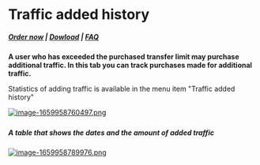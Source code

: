 # Traffic added history

#####  [Order now](https://panel.puqcloud.com/index.php?rp=/store/whmcs-module-mikrotik-vpn) | [Dowload](https://download.puqcloud.com/WHMCS/servers/PUQ_WHMCS-Mikrotik-VPN/) | [FAQ](https://faq.puqcloud.com/)

**A user who has exceeded the purchased transfer limit may purchase additional traffic. In this tab you can track purchases made for additional traffic.**

Statistics of adding traffic is available in the menu item "Traffic added history"

[![image-1659958760497.png](https://doc.puq.info/uploads/images/gallery/2022-08/scaled-1680-/image-1659958760497.png)](https://doc.puq.info/uploads/images/gallery/2022-08/image-1659958760497.png)

#####  

##### **A table that shows the dates and the amount of added traffic**

[![image-1659958789976.png](https://doc.puq.info/uploads/images/gallery/2022-08/scaled-1680-/image-1659958789976.png)](https://doc.puq.info/uploads/images/gallery/2022-08/image-1659958789976.png)
